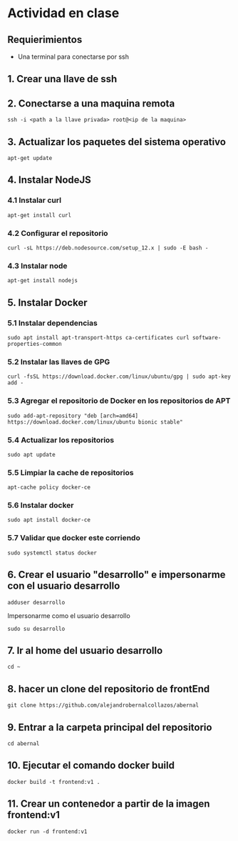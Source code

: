 # Actividad en clase

## Requierimientos

- Una terminal para conectarse por ssh

## 1. Crear una llave de ssh

## 2. Conectarse a una maquina remota

```
ssh -i <path a la llave privada> root@<ip de la maquina>
```

## 3. Actualizar los paquetes del sistema operativo

```
apt-get update
```

## 4. Instalar NodeJS

### 4.1 Instalar curl

```
apt-get install curl

```

### 4.2 Configurar el repositorio

```
curl -sL https://deb.nodesource.com/setup_12.x | sudo -E bash -
```

### 4.3 Instalar node

```
apt-get install nodejs
```

## 5. Instalar Docker

### 5.1 Instalar dependencias

```
sudo apt install apt-transport-https ca-certificates curl software-properties-common
```

### 5.2 Instalar las llaves de GPG

```
curl -fsSL https://download.docker.com/linux/ubuntu/gpg | sudo apt-key add -
```

### 5.3 Agregar el repositorio de Docker en los repositorios de APT

```
sudo add-apt-repository "deb [arch=amd64] https://download.docker.com/linux/ubuntu bionic stable"
```

### 5.4 Actualizar los repositorios

```
sudo apt update
```

### 5.5 Limpiar la cache de repositorios

```
apt-cache policy docker-ce
```

### 5.6 Instalar docker

```
sudo apt install docker-ce
```

### 5.7 Validar que docker este corriendo

```
sudo systemctl status docker
```

## 6. Crear el usuario "desarrollo" e impersonarme con el usuario desarrollo

```
adduser desarrollo
```
Impersonarme como el usuario desarrollo
```
sudo su desarrollo
```

## 7. Ir al home del usuario desarrollo

```
cd ~
```

## 8. hacer un clone del repositorio de frontEnd

```
git clone https://github.com/alejandrobernalcollazos/abernal
```

## 9. Entrar a la carpeta principal del repositorio

```
cd abernal
```

## 10. Ejecutar el comando docker build

```
docker build -t frontend:v1 .
```

## 11. Crear un contenedor a partir de la imagen frontend:v1

```
docker run -d frontend:v1
```
